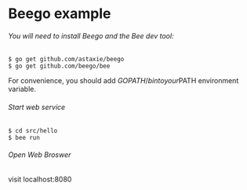 # Beego example

###### You will need to install Beego and the Bee dev tool:
```
$ go get github.com/astaxie/beego
$ go get github.com/beego/bee
```
For convenience, you should add $GOPATH/bin to your$PATH environment variable.

###### Start web service
```
$ cd src/hello
$ bee run
```

###### Open Web Broswer
visit localhost:8080
